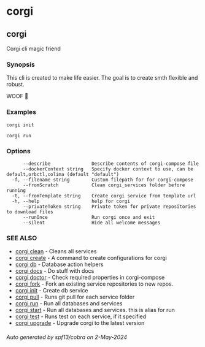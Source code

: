 # corgi

## corgi

Corgi cli magic friend

### Synopsis


This cli is created to make life easier.
The goal is to create smth flexible and robust.

WOOF 🐶
	

### Examples

```
corgi init

corgi run
```

### Options

```
      --describe               Describe contents of corgi-compose file
      --dockerContext string   Specify docker context to use, can be default,orbctl,colima (default "default")
  -f, --filename string        Custom filepath for for corgi-compose
      --fromScratch            Clean corgi_services folder before running
  -t, --fromTemplate string    Create corgi service from template url
  -h, --help                   help for corgi
      --privateToken string    Private token for private repositories to download files
      --runOnce                Run corgi once and exit
      --silent                 Hide all welcome messages
```

### SEE ALSO

* [corgi clean](corgi_clean)	 - Cleans all services
* [corgi create](corgi_create)	 - A command to create configurations for corgi
* [corgi db](corgi_db)	 - Database action helpers
* [corgi docs](corgi_docs)	 - Do stuff with docs
* [corgi doctor](corgi_doctor)	 - Check required properties in corgi-compose
* [corgi fork](corgi_fork)	 - Fork an existing service repositories to new repos.
* [corgi init](corgi_init)	 - Create db service
* [corgi pull](corgi_pull)	 - Runs git pull for each service folder
* [corgi run](corgi_run)	 - Run all databases and services
* [corgi start](corgi_start)	 - Run all databases and services. this is alias for run
* [corgi test](corgi_test)	 - Runs test on each service, if it specified
* [corgi upgrade](corgi_upgrade)	 - Upgrade corgi to the latest version

###### Auto generated by spf13/cobra on 2-May-2024
